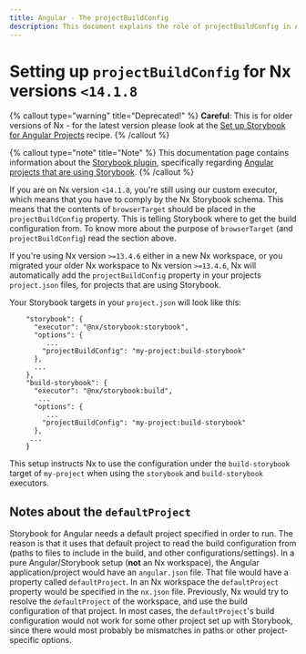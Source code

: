 ```yaml
---
title: Angular - The projectBuildConfig
description: This document explains the role of projectBuildConfig in Angular projects with a Storybook configuration, and how the Storybook executors use it.
---
```


# Setting up `projectBuildConfig` for Nx versions `<14.1.8`

{% callout type="warning" title="Deprecated!" %}
**Careful**: This is for older versions of Nx - for the latest version please look at the [Set up Storybook for Angular Projects](/recipes/storybook/overview-angular) recipe.
{% /callout %}

{% callout type="note" title="Note" %}
This documentation page contains information about the [Storybook plugin](/nx-api/storybook), specifically regarding [Angular projects that are using Storybook](/recipes/storybook/overview-angular).
{% /callout %}

If you are on Nx version `<14.1.8`, you're still using our custom executor, which means that you have to comply by the Nx Storybook schema. This means that the contents of `browserTarget` should be placed in the `projectBuildConfig` property. This is telling Storybook where to get the build configuration from. To know more about the purpose of `browserTarget` (and `projectBuildConfig`) read the section above.

If you're using Nx version `>=13.4.6` either in a new Nx workspace, or you migrated your older Nx workspace to Nx version `>=13.4.6`, Nx will automatically add the `projectBuildConfig` property in your projects `project.json` files, for projects that are using Storybook.

Your Storybook targets in your `project.json` will look like this:

```jsonc {% fileName="project.json" %}
    "storybook": {
      "executor": "@nx/storybook:storybook",
      "options": {
         ...
        "projectBuildConfig": "my-project:build-storybook"
      },
      ...
    },
    "build-storybook": {
      "executor": "@nx/storybook:build",
       ...
      "options": {
         ...
        "projectBuildConfig": "my-project:build-storybook"
      },
     ...
    }
```

This setup instructs Nx to use the configuration under the `build-storybook` target of `my-project` when using the `storybook` and `build-storybook` executors.

## Notes about the `defaultProject`

Storybook for Angular needs a default project specified in order to run. The reason is that it uses that default project to read the build configuration from (paths to files to include in the build, and other configurations/settings). In a pure Angular/Storybook setup (**not** an Nx workspace), the Angular application/project would have an `angular.json` file. That file would have a property called `defaultProject`. In an Nx workspace the `defaultProject` property would be specified in the `nx.json` file. Previously, Nx would try to resolve the `defaultProject` of the workspace, and use the build configuration of that project. In most cases, the `defaultProject`'s build configuration would not work for some other project set up with Storybook, since there would most probably be mismatches in paths or other project-specific options.
